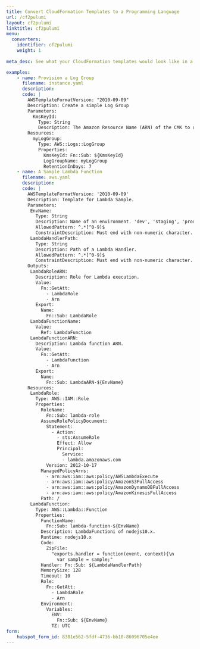 ```yaml
---
title: Convert CloudFormation Templates to a Programming Language
url: /cf2pulumi
layout: cf2pulumi
linktitle: cf2pulumi
menu:
  converters:
    identifier: cf2pulumi
    weight: 1
    
meta_desc: See what your CloudFormation templates would look like in a modern programming language thanks to Pulumi.

examples:
    - name: Provision a Log Group
      filename: instance.yaml
      description:
      code: |
        AWSTemplateFormatVersion: "2010-09-09"
        Description: Create a simple Log Group
        Parameters:
          KmsKeyId:
            Type: String
            Description: The Amazon Resource Name (ARN) of the CMK to use when encrypting log data.
        Resources:
          myLogGroup:
            Type: AWS::Logs::LogGroup
            Properties:
              KmsKeyId: Fn::Sub: ${KmsKeyId}
              LogGroupName: myLogGroup
              RetentionInDays: 7
    - name: A Sample Lambda Function 
      filename: aws.yaml
      description:
      code: |
        AWSTemplateFormatVersion: '2010-09-09'
        Description: Template for Lambda Sample.
        Parameters:
         EnvName:
           Type: String
           Description: Name of an environment. 'dev', 'staging', 'prod' and any name.
           AllowedPattern: ^.*[^0-9]$
           ConstraintDescription: Must end with non-numeric character.
         LambdaHandlerPath:  
           Type: String
           Description: Path of a Lambda Handler. 
           AllowedPattern: ^.*[^0-9]$
           ConstraintDescription: Must end with non-numeric character.
        Outputs:
         LambdaRoleARN:
           Description: Role for Lambda execution.
           Value:
             Fn::GetAtt:
               - LambdaRole
               - Arn
           Export:
             Name:
               Fn::Sub: LambdaRole
         LambdaFunctionName:
           Value:
             Ref: LambdaFunction
         LambdaFunctionARN:
           Description: Lambda function ARN.
           Value:
             Fn::GetAtt:
               - LambdaFunction
               - Arn
           Export:
             Name:
               Fn::Sub: LambdaARN-${EnvName}
        Resources:
         LambdaRole:
           Type: AWS::IAM::Role
           Properties:
             RoleName:
               Fn::Sub: lambda-role
             AssumeRolePolicyDocument:
               Statement:
                 - Action:
                   - sts:AssumeRole
                   Effect: Allow
                   Principal:
                     Service:
                     - lambda.amazonaws.com
               Version: 2012-10-17
             ManagedPolicyArns:
               - arn:aws:iam::aws:policy/AWSLambdaExecute
               - arn:aws:iam::aws:policy/AmazonS3FullAccess
               - arn:aws:iam::aws:policy/AmazonDynamoDBFullAccess
               - arn:aws:iam::aws:policy/AmazonKinesisFullAccess
             Path: /
         LambdaFunction:
           Type: AWS::Lambda::Function
           Properties:
             FunctionName:
               Fn::Sub: lambda-function-${EnvName}
             Description: LambdaFunctioni of nodejs10.x.
             Runtime: nodejs10.x
             Code:
               ZipFile:
                 "exports.handler = function(event, context){\n
                   var sample = sample;"
             Handler: Fn::Sub: ${LambdaHandlerPath}
             MemorySize: 128
             Timeout: 10
             Role:
               Fn::GetAtt:
                 - LambdaRole
                 - Arn
             Environment:
               Variables:
                 ENV:
                   Fn::Sub: ${EnvName}
                 TZ: UTC
form:
    hubspot_form_id: 8381e562-5fdf-4736-bb10-86096705e4ee
---
```

